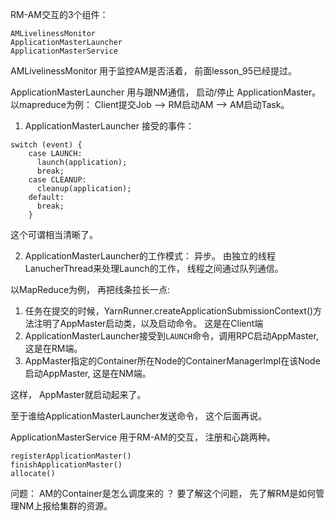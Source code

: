 RM-AM交互的3个组件： 
```
AMLivelinessMonitor
ApplicationMasterLauncher
ApplicationMasterService
```
AMLivelinessMonitor 用于监控AM是否活着， 前面lesson_95已经提过。

ApplicationMasterLauncher 用与跟NM通信， 启动/停止 ApplicationMaster。 以mapreduce为例：
Client提交Job  --> RM启动AM --> AM启动Task。

1. ApplicationMasterLauncher 接受的事件： 
```
switch (event) {
    case LAUNCH:
      launch(application);
      break;
    case CLEANUP:
      cleanup(application);
    default:
      break;
    }
```
这个可谓相当清晰了。

2. ApplicationMasterLauncher的工作模式： 异步。
由独立的线程LanucherThread来处理Launch的工作， 线程之间通过队列通信。


以MapReduce为例， 再把线条拉长一点:
1. 任务在提交的时候，YarnRunner.createApplicationSubmissionContext()方法注明了AppMaster启动类，以及启动命令。 这是在Client端
2. ApplicationMasterLauncher接受到`LAUNCH`命令，调用RPC启动AppMaster, 这是在RM端。
3. AppMaster指定的Container所在Node的ContainerManagerImpl在该Node启动AppMaster, 这是在NM端。

这样， AppMaster就启动起来了。

至于谁给ApplicationMasterLauncher发送命令， 这个后面再说。


ApplicationMasterService 用于RM-AM的交互， 注册和心跳两种。 
``` 
registerApplicationMaster()
finishApplicationMaster()
allocate()
```

问题： AM的Container是怎么调度来的 ？ 要了解这个问题， 先了解RM是如何管理NM上报给集群的资源。
 






